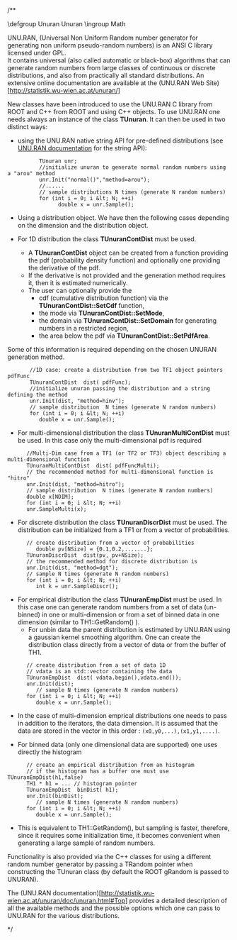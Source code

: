 /**

\defgroup Unuran Unuran
\ingroup Math

UNU.RAN, (Universal Non Uniform Random number generator for generating non uniform pseudo-random numbers)
is an ANSI C library licensed under GPL.<br>
It contains universal (also called automatic or black-box) algorithms that can generate random numbers from
large classes of continuous or discrete distributions, and also from practically all standard distributions.
An extensive online documentation are available at the (UNU.RAN Web Site)[http://statistik.wu-wien.ac.at/unuran/]

New classes have been introduced to use the UNU.RAN C library from ROOT and C++ from ROOT and using C++ objects.
To use UNU.RAN one needs always an instance of the class **TUnuran**.
It can then be used in two distinct ways:
- using the UNU.RAN native string API for pre-defined distributions (see<a href="http://statistik.wu-wien.ac.at/unuran/doc/unuran.html#StringAPI"> UNU.RAN documentation</a> for the string API):

~~~{.cpp}
          TUnuran unr;
          //initialize unuran to generate normal random numbers using a "arou" method
          unr.Init("normal()","method=arou");
          //......
          // sample distributions N times (generate N random numbers)
          for (int i = 0; i &lt; N; ++i)
                double x = unr.Sample();

~~~


- Using a distribution object. We have then the following cases depending on the dimension and the distribution object. 

- For 1D distribution the class **TUnuranContDist** must be used.
    - A **TUnuranContDist** object can be created from a function
    providing the pdf (probability density function) and optionally one providing the derivative of the pdf.
	- If the derivative is not provided and the generation method requires it, then it is estimated numerically.
    - The user can optionally provide the
	  - cdf (cumulative distribution function) via the **TUnuranContDist::SetCdf** function,
	  - the mode via **TUnuranContDist::SetMode**,
      - the domain via **TUnuranContDist::SetDomain** for generating numbers in a restricted region,
	  - the area below the pdf via **TUnuranContDist::SetPdfArea**.

Some of this information is required depending on the chosen UNURAN generation method.

~~~~{.cpp}
       //1D case: create a distribution from two TF1 object pointers pdfFunc
       TUnuranContDist  dist( pdfFunc);
       //initialize unuran passing the distribution and a string defining the method
       unr.Init(dist, "method=hinv");
       // sample distribution  N times (generate N random numbers)
       for (int i = 0; i &lt; N; ++i)
          double x = unr.Sample();
~~~~
		  
- For multi-dimensional distribution the class **TUnuranMultiContDist** must be used.
In this case only the multi-dimensional pdf is required

~~~~{.cpp}
      //Multi-Dim case from a TF1 (or TF2 or TF3) object describing a multi-dimensional function
      TUnuranMultiContDist  dist( pdfFuncMulti);
      // the recommended method for multi-dimensional function is "hitro"
      unr.Init(dist, "method=hitro");
      // sample distribution  N times (generate N random numbers)
      double x[NDIM];
      for (int i = 0; i &lt; N; ++i)
      unr.SampleMulti(x);
~~~~

- For discrete distribution the class **TUnuranDiscrDist** must be used.
   The distribution can be initialized from a TF1 or from a vector of probabilities.

~~~~{.cpp}
      // create distribution from a vector of probabilities
         double pv[NSize] = {0.1,0.2,.......};
      TUnuranDiscrDist  dist(pv, pv+NSize);
      // the recommended method for discrete distribution is
      unr.Init(dist, "method=dgt");
      // sample N times (generate N random numbers)
      for (int i = 0; i &lt; N; ++i)
         int k = unr.SampleDiscr();
~~~~

- For empirical distribution the class **TUnuranEmpDist** must be used.
  In this case one can generate random numbers from a set of data (un-binned)  in one or multi-dimension or
  from a set of binned data in one dimension (similar to TH1::GetRandom() ).
  - For unbin data the parent distribution is estimated by UNU.RAN using a gaussian kernel smoothing algorithm.
   One can create the distribution class directly from a vector of data or from the buffer of TH1.

~~~~{.cpp}
      // create distribution from a set of data 1D
      // vdata is an std::vector containing the data
      TUnuranEmpDist  dist( vdata.begin(),vdata.end());
      unr.Init(dist);
         // sample N times (generate N random numbers)
      for (int i = 0; i &lt; N; ++i)
         double x = unr.Sample();
~~~~

- In the case of multi-dimension emprical distributions one needs to pass in addition to the iterators, the data dimension. It is assumed that the data are stored in the vector in this order : `(x0,y0,...),(x1,y1,....)`.

- For binned data (only one dimensional data are supported) one uses directly the histogram

~~~{.cpp}
      // create an empirical distribution from an histogram
      // if the histogram has a buffer one must use TUnuranEmpDist(h1,false)
      TH1 * h1 = ... // histogram pointer
      TUnuranEmpDist  binDist( h1);
      unr.Init(binDist);
         // sample N times (generate N random numbers)
      for (int i = 0; i &lt; N; ++i)
         double x = unr.Sample();
~~~
		 
- This is equivalent to TH1::GetRandom(), but sampling is faster, therefore, since it requires some initialization time,
  it becomes convenient when generating a large sample of random numbers.

Functionality is also provided via the C++ classes for using a different random number generator by passing a
TRandom pointer when constructing the TUnuran class (by default the ROOT gRandom is passed to UNURAN).

The (UNU.RAN documentation)[http://statistik.wu-wien.ac.at/unuran/doc/unuran.html#Top] provides a detailed
description of all the available methods and the possible options which one can pass to UNU.RAN for the various distributions.


*/

